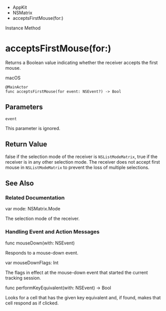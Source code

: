 

- AppKit
- NSMatrix
-  acceptsFirstMouse(for:) 

Instance Method

# acceptsFirstMouse(for:)

Returns a Boolean value indicating whether the receiver accepts the first mouse.

macOS

``` source
@MainActor
func acceptsFirstMouse(for event: NSEvent?) -> Bool
```

## Parameters 

`event`  

This parameter is ignored.

## Return Value

false if the selection mode of the receiver is `NSListModeMatrix`, true if the receiver is in any other selection mode. The receiver does not accept first mouse in `NSListModeMatrix` to prevent the loss of multiple selections.

## See Also

### Related Documentation

var mode: NSMatrix.Mode

The selection mode of the receiver.

### Handling Event and Action Messages

func mouseDown(with: NSEvent)

Responds to a mouse-down event.

var mouseDownFlags: Int

The flags in effect at the mouse-down event that started the current tracking session.

func performKeyEquivalent(with: NSEvent) -> Bool

Looks for a cell that has the given key equivalent and, if found, makes that cell respond as if clicked.

